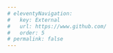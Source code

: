 ```yaml
---
# eleventyNavigation:
#   key: External
#   url: https://www.github.com/
#   order: 5
# permalink: false
---
```

